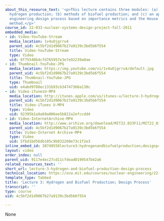 ```yaml
---
about_this_resource_text: '<p>This lecture contains three modules: (a) methods of
  hydrogen production; (b) methods of biofuel production; and (c) an approach to the
  engineering design process based on importance metrics and the House of Quality
  method.</p>'
course_id: 22-033-nuclear-systems-design-project-fall-2011
embedded_media:
- id: Video-YouTube-Stream
  media_location: 1v4uOjgrru4
  parent_uid: 4c5bf2d1d9067b27a9139c3bd5b6f554
  title: Video-YouTube-Stream
  type: Video
  uid: 0f75540b4cfd765957e3e7e92239a0ae
- id: Thumbnail-YouTube-JPG
  media_location: https://img.youtube.com/vi/1v4uOjgrru4/default.jpg
  parent_uid: 4c5bf2d1d9067b27a9139c3bd5b6f554
  title: Thumbnail-YouTube-JPG
  type: Thumbnail
  uid: e4abd9788ec131b93cb34747366a138c
- id: Video-iTunesU-MP4
  media_location: http://itunes.apple.com/us/itunes-u/lecture-3-hydrogen-biofuel/id545683342?i=118228046
  parent_uid: 4c5bf2d1d9067b27a9139c3bd5b6f554
  title: Video-iTunes U-MP4
  type: Video
  uid: 92395b1a9a69a006ee5b822a2efccdd4
- id: Video-InternetArchive-MP4
  media_location: http://www.archive.org/download/MIT22.033F11/MIT22_033F11_lec03_300k.mp4
  parent_uid: 4c5bf2d1d9067b27a9139c3bd5b6f554
  title: Video-Internet Archive-MP4
  type: Video
  uid: 5fbd1bd56db105c9b832260e73c1f2e3
inline_embed_id: 30749558lecture3:hydrogenandbiofuelproduction;designprocess9447910
layout: video
order_index: null
parent_uid: 9117e4ec27cd11cfdead0199547b42a6
related_resources_text: ''
short_url: lecture-3-hydrogen-and-biofuel-production-design-process
technical_location: https://ocw.mit.edu/courses/nuclear-engineering/22-033-nuclear-systems-design-project-fall-2011/videos-class-notes/lecture-3-hydrogen-and-biofuel-production-design-process
template_type: Tabbed
title: 'Lecture 3: Hydrogen and Biofuel Production; Design Process'
transcript: ''
type: course
uid: 4c5bf2d1d9067b27a9139c3bd5b6f554

---
```

None